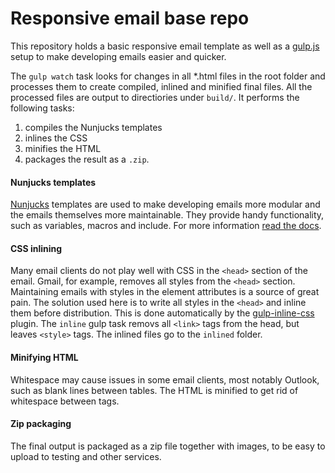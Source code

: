 # Responsive email base repo

This repository holds a basic responsive email template as well as a [gulp.js](http://gulpjs.com/) setup to make developing emails easier and quicker.

The `gulp watch` task looks for changes in all \*.html files in the root folder and processes them to create compiled, inlined and minified final files. All the processed files are output to directiories under `build/`. It performs the following tasks:
1. compiles the Nunjucks templates
2. inlines the CSS
3. minifies the HTML
4. packages the result as a `.zip`.

#### Nunjucks templates
[Nunjucks](http://mozilla.github.io/nunjucks/) templates are used to make developing emails more modular and the emails themselves more maintainable. They provide handy functionality, such as variables, macros and include. For more information [read the docs](http://mozilla.github.io/nunjucks/templating.html).

#### CSS inlining
Many email clients do not play well with CSS in the `<head>` section of the email. Gmail, for example, removes all styles from the `<head>` section. Maintaining emails with styles in the element attributes is a source of great pain. The solution used here is to write all styles in the `<head>` and inline them before distribution. This is done automatically by the [gulp-inline-css](https://www.npmjs.org/package/gulp-inline-css) plugin. The `inline` gulp task removs all `<link>` tags from the head, but leaves `<style>` tags. The inlined files go to the `inlined` folder.

#### Minifying HTML
Whitespace may cause issues in some email clients, most notably Outlook, such as blank lines between tables. The HTML is minified to get rid of whitespace between tags.

#### Zip packaging
The final output is packaged as a zip file together with images, to be easy to upload to testing and other services.

